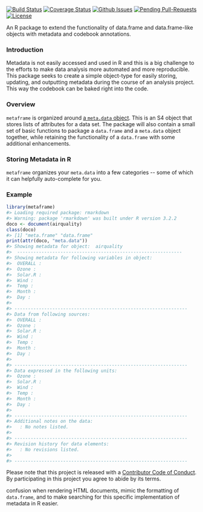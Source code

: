 <!-- README.md is generated from README.Rmd. Please edit that file -->
[![Build Status](https://travis-ci.org/jknowles/metaframe.png?branch=master)](https://travis-ci.org/jknowles/metaframe) [![Coverage Status](http://img.shields.io/coveralls/jknowles/metaframe.svg?style=flat)](https://coveralls.io/r/jknowles/metaframe) [![Github Issues](http://githubbadges.herokuapp.com/jknowles/metaframe/issues.svg)](https://github.com/jknowles/metaframe/issues) [![Pending Pull-Requests](http://githubbadges.herokuapp.com/jknowles/metaframe/pulls.svg?style=flat)](https://github.com/jknowles/metaframe/pulls) [![License](https://img.shields.io/github/license/jknowles/metaframes.svg)](http://www.gnu.org/licenses/gpl.html)

An R package to extend the functionality of data.frame and data.frame-like objects with metadata and codebook annotations.

### Introduction

Metadata is not easily accessed and used in R and this is a big challenge to the efforts to make data analysis more automated and more reproducible. This package seeks to create a simple object-type for easily storing, updating, and outputting metadata during the course of an analysis project. This way the codebook can be baked right into the code.

### Overview

`metaframe` is organized around [a `meta.data` object](The%20object%20is%20deliberately%20named%20with%20a%20period,%20`meta.data`,%20to%20avoid). This is an S4 object that stores lists of attributes for a data set. The package will also contain a small set of basic functions to package a `data.frame` and a `meta.data` object together, while retaining the functionality of a `data.frame` with some additional enhancements.

### Storing Metadata in R

`metaframe` organizes your `meta.data` into a few categories -- some of which it can helpfully auto-complete for you.

### Example

``` r
library(metaframe)
#> Loading required package: rmarkdown
#> Warning: package 'rmarkdown' was built under R version 3.2.2
doco <- document(airquality)
class(doco)
#> [1] "meta.frame" "data.frame"
print(attr(doco, "meta.data"))
#> Showing metadata for object:  airquality
#>  ------------------------------------------------------------- 
#> Showing metadata for following variables in object: 
#>  OVERALL :  
#>  Ozone :  
#>  Solar.R :  
#>  Wind :  
#>  Temp :  
#>  Month :  
#>  Day :  
#>  
#> ---------------------------------------------------------------- 
#> Data from following sources: 
#>  OVERALL :  
#>  Ozone :  
#>  Solar.R :  
#>  Wind :  
#>  Temp :  
#>  Month :  
#>  Day :  
#>  
#> ---------------------------------------------------------------- 
#> Data expressed in the following units: 
#>  Ozone :  
#>  Solar.R :  
#>  Wind :  
#>  Temp :  
#>  Month :  
#>  Day :  
#>  
#> ---------------------------------------------------------------- 
#> Additional notes on the data: 
#>   : No notes listed. 
#>  
#> ---------------------------------------------------------------- 
#> Revision history for data elements: 
#>   : No revisions listed. 
#>  
#> ----------------------------------------------------------------
```

Please note that this project is released with a [Contributor Code of Conduct](CONDUCT.md). By participating in this project you agree to abide by its terms.

confusion when rendering HTML documents, mimic the formatting of `data.frame`, and to make searching for this specific implementation of metadata in R easier.
